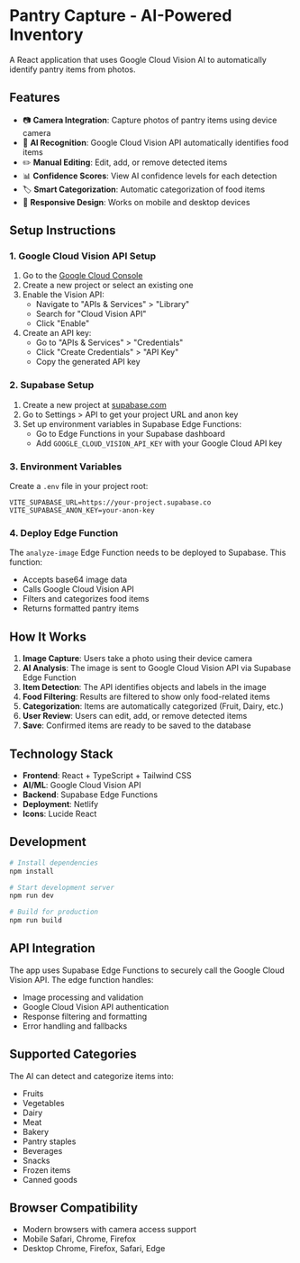 # Pantry Capture - AI-Powered Inventory

A React application that uses Google Cloud Vision AI to automatically identify pantry items from photos.

## Features

- 📷 **Camera Integration**: Capture photos of pantry items using device camera
- 🤖 **AI Recognition**: Google Cloud Vision API automatically identifies food items
- ✏️ **Manual Editing**: Edit, add, or remove detected items
- 📊 **Confidence Scores**: View AI confidence levels for each detection
- 🏷️ **Smart Categorization**: Automatic categorization of food items
- 📱 **Responsive Design**: Works on mobile and desktop devices

## Setup Instructions

### 1. Google Cloud Vision API Setup

1. Go to the [Google Cloud Console](https://console.cloud.google.com/)
2. Create a new project or select an existing one
3. Enable the Vision API:
   - Navigate to "APIs & Services" > "Library"
   - Search for "Cloud Vision API"
   - Click "Enable"
4. Create an API key:
   - Go to "APIs & Services" > "Credentials"
   - Click "Create Credentials" > "API Key"
   - Copy the generated API key

### 2. Supabase Setup

1. Create a new project at [supabase.com](https://supabase.com)
2. Go to Settings > API to get your project URL and anon key
3. Set up environment variables in Supabase Edge Functions:
   - Go to Edge Functions in your Supabase dashboard
   - Add `GOOGLE_CLOUD_VISION_API_KEY` with your Google Cloud API key

### 3. Environment Variables

Create a `.env` file in your project root:

```env
VITE_SUPABASE_URL=https://your-project.supabase.co
VITE_SUPABASE_ANON_KEY=your-anon-key
```

### 4. Deploy Edge Function

The `analyze-image` Edge Function needs to be deployed to Supabase. This function:
- Accepts base64 image data
- Calls Google Cloud Vision API
- Filters and categorizes food items
- Returns formatted pantry items

## How It Works

1. **Image Capture**: Users take a photo using their device camera
2. **AI Analysis**: The image is sent to Google Cloud Vision API via Supabase Edge Function
3. **Item Detection**: The API identifies objects and labels in the image
4. **Food Filtering**: Results are filtered to show only food-related items
5. **Categorization**: Items are automatically categorized (Fruit, Dairy, etc.)
6. **User Review**: Users can edit, add, or remove detected items
7. **Save**: Confirmed items are ready to be saved to the database

## Technology Stack

- **Frontend**: React + TypeScript + Tailwind CSS
- **AI/ML**: Google Cloud Vision API
- **Backend**: Supabase Edge Functions
- **Deployment**: Netlify
- **Icons**: Lucide React

## Development

```bash
# Install dependencies
npm install

# Start development server
npm run dev

# Build for production
npm run build
```

## API Integration

The app uses Supabase Edge Functions to securely call the Google Cloud Vision API. The edge function handles:

- Image processing and validation
- Google Cloud Vision API authentication
- Response filtering and formatting
- Error handling and fallbacks

## Supported Categories

The AI can detect and categorize items into:
- Fruits
- Vegetables  
- Dairy
- Meat
- Bakery
- Pantry staples
- Beverages
- Snacks
- Frozen items
- Canned goods

## Browser Compatibility

- Modern browsers with camera access support
- Mobile Safari, Chrome, Firefox
- Desktop Chrome, Firefox, Safari, Edge